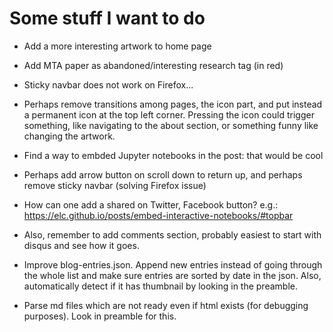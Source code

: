 # Some stuff I want to do
* Add a more interesting artwork to home page
* Add MTA paper as abandoned/interesting research tag (in red)
* Sticky navbar does not work on Firefox...
* Perhaps remove transitions among pages, the icon part, and put instead a permanent icon at the top left corner. Pressing the icon could trigger something, like navigating to the about section, or something funny like changing the artwork.
* Find a way to embded Jupyter notebooks in the post: that would be cool
* Perhaps add arrow button on scroll down to return up, and perhaps remove sticky navbar (solving Firefox issue)
* How can one add a shared on Twitter, Facebook button? e.g.: https://elc.github.io/posts/embed-interactive-notebooks/#topbar

* Also, remember to add comments section, probably easiest to start with disqus and see how it goes.

* Improve blog-entries.json. Append new entries instead of going through the whole list and make sure entries are sorted by date in the json. Also, automatically detect if it has thumbnail by looking in the preamble.
* Parse md files which are not ready even if html exists (for debugging purposes). Look in preamble for this.
